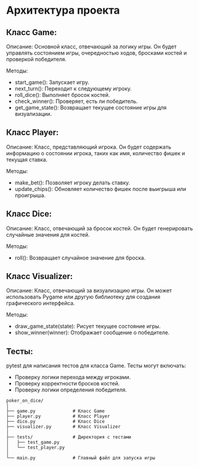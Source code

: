 # Архитектура проекта

## Класс Game:

Описание: Основной класс, отвечающий за логику игры. Он будет управлять состоянием игры, очередностью ходов, бросками костей и проверкой победителя.

Методы:
- start_game(): Запускает игру.
- next_turn(): Переходит к следующему игроку.
- roll_dice(): Выполняет бросок костей.
- check_winner(): Проверяет, есть ли победитель.
- get_game_state(): Возвращает текущее состояние игры для визуализации.

## Класс Player:

Описание: Класс, представляющий игрока. Он будет содержать информацию о состоянии игрока, таких как имя, количество фишек и текущая ставка.

Методы:
- make_bet(): Позволяет игроку делать ставку.
- update_chips(): Обновляет количество фишек после выигрыша или проигрыша.

## Класс Dice:

Описание: Класс, отвечающий за бросок костей. Он будет генерировать случайные значения для костей.


Методы:
- roll(): Возвращает случайное значение для броска.


## Класс Visualizer:

Описание: Класс, отвечающий за визуализацию игры. Он может использовать Pygame или другую библиотеку для создания графического интерфейса.

Методы:
- draw_game_state(state): Рисует текущее состояние игры.
- show_winner(winner): Отображает сообщение о победителе.

## Тесты:

pytest для написания тестов для класса Game. Тесты могут включать:
- Проверку логики перехода между игроками.
- Проверку корректности бросков костей.
- Проверку логики определения победителя.


```
poker_on_dice/
│
├── game.py              # Класс Game
├── player.py            # Класс Player
├── dice.py              # Класс Dice
├── visualizer.py        # Класс Visualizer
│
├── tests/               # Директория с тестами
│   ├── test_game.py
│   └── test_player.py
│
└── main.py              # Главный файл для запуска игры
```
